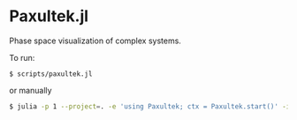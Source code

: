 # Paxultek.jl
Phase space visualization of complex systems.

To run:

```
$ scripts/paxultek.jl
```

or manually

```bash
$ julia -p 1 --project=. -e 'using Paxultek; ctx = Paxultek.start()' -i
```